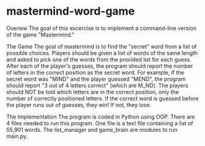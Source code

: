 # mastermind-word-game

Overiew
  The goal of this excercise is to implement a command-line version of the game "Mastermind."
 
The Game
  The goal of mastermind is to find the "secret" word from a list of possible choices. Players should be given a list of words of the same length and asked
  to pick one of the words from the provided list for each guess. After each of the player's guesses, the program should report the number of letters in 
  the correct position as the secret word. For example, if the secret word was "MIND" and the player guessed "MEND", the program should report "3 out of 4
  letters correct" (which are M_ND). The players should NOT be told which letters are in the correct position, only the number of correctly positioned 
  letters. If the correct word is guessed before the player runs out of guesses, they win! If not, they lose.

The Implementation
  The program is coded in Python using OOP. There are 4 files needed to run this program. One file is a text file containing a list of 55,901 words.
  The list_manager and game_brain are modules to run main.py.  
